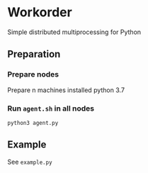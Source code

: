 # Workorder

Simple distributed multiprocessing for Python

## Preparation

### Prepare nodes

Prepare n machines installed python 3.7

### Run `agent.sh` in all nodes

```
python3 agent.py
```

## Example

See `example.py`